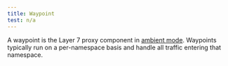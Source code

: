 ```yaml
---
title: Waypoint
test: n/a
---
```


A waypoint is the Layer 7 proxy component in [ambient mode](/es/docs/reference/glossary/#ambient).
Waypoints typically run on a per-namespace basis and handle all traffic entering that namespace.
